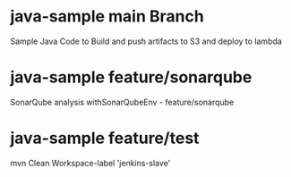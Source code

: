 # java-sample main Branch
Sample Java Code to Build and push artifacts to S3 and deploy to lambda

# java-sample feature/sonarqube
SonarQube analysis withSonarQubeEnv - feature/sonarqube

# java-sample feature/test
mvn Clean Workspace-label 'jenkins-slave'
